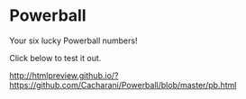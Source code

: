 # Powerball

Your six lucky Powerball numbers!

Click below to test it out.

http://htmlpreview.github.io/?https://github.com/Cacharani/Powerball/blob/master/pb.html
